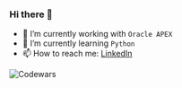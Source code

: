 ### Hi there 👋

- 🔭 I’m currently working with `Oracle APEX`
- 🌱 I’m currently learning `Python`
- 📫 How to reach me: [LinkedIn](www.linkedin.com/in/mikolaj-wiszenko)

![Codewars](https://www.codewars.com/users/JustAPhrog/badges/large)

<!--
**JustAPhrog/JustAPhrog** is a ✨ _special_ ✨ repository because its `README.md` (this file) appears on your GitHub profile.

Here are some ideas to get you started:

- 🔭 I’m currently working on ...
- 🌱 I’m currently learning ...
- 👯 I’m looking to collaborate on ...
- 🤔 I’m looking for help with ...
- 💬 Ask me about ...
- 📫 How to reach me: ...
- 😄 Pronouns: ...
- ⚡ Fun fact: ...
-->
